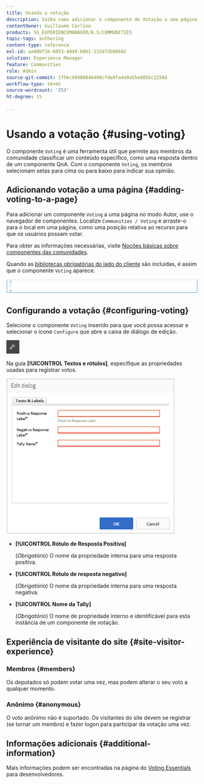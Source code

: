 ```yaml
---
title: Usando a votação
description: Saiba como adicionar o componente de Votação a uma página que permite que os membros da comunidade conectados avaliem um conteúdo específico, como uma resposta.
contentOwner: Guillaume Carlino
products: SG_EXPERIENCEMANAGER/6.5/COMMUNITIES
topic-tags: authoring
content-type: reference
exl-id: aa90bf1b-6053-4949-b061-232d72b80682
solution: Experience Manager
feature: Communities
role: Admin
source-git-commit: 1f56c99980846400cfde8fa4e9a55e885bc2258d
workflow-type: tm+mt
source-wordcount: '253'
ht-degree: 1%

---
```


# Usando a votação {#using-voting}

O componente `Voting` é uma ferramenta útil que permite aos membros da comunidade classificar um conteúdo específico, como uma resposta dentro de um componente QnA. Com o componente `Voting`, os membros selecionam setas para cima ou para baixo para indicar sua opinião.

## Adicionando votação a uma página {#adding-voting-to-a-page}

Para adicionar um componente `Voting` a uma página no modo Autor, use o navegador de componentes. Localize `Communities / Voting` e arraste-o para o local em uma página, como uma posição relativa ao recurso para que os usuários possam votar.

Para obter as informações necessárias, visite [Noções básicas sobre componentes das comunidades](basics.md).

Quando as [bibliotecas obrigatórias do lado do cliente](essentials-voting.md#essentials-for-client-side) são incluídas, é assim que o componente `Voting` aparece.

![componente de votação](assets/voting-component.png)

## Configurando a votação {#configuring-voting}

Selecione o componente `Voting` inserido para que você possa acessar e selecionar o ícone `Configure` que abre a caixa de diálogo de edição.

![configurar](assets/configure-new.png)

Na guia **[!UICONTROL Textos e rótulos]**, especifique as propriedades usadas para registrar votos.

![rótulo de votação](assets/voting-label.png)

* **[!UICONTROL Rótulo de Resposta Positiva]**

  (*Obrigatório*) O nome da propriedade interna para uma resposta positiva.

* **[!UICONTROL Rótulo de resposta negativo]**

  (*Obrigatório*) O nome da propriedade interna para uma resposta negativa.

* **[!UICONTROL Nome da Tally]**

  (*Obrigatório*) O nome de propriedade interno e identificável para esta instância de um componente de votação.

## Experiência de visitante do site {#site-visitor-experience}

### Membros {#members}

Os deputados só podem votar uma vez, mas podem alterar o seu voto a qualquer momento.

### Anônimo {#anonymous}

O voto anônimo não é suportado. Os visitantes do site devem se registrar (se tornar um membro) e fazer logon para participar da votação uma vez.

## Informações adicionais {#additional-information}

Mais informações podem ser encontradas na página do [Voting Essentials](essentials-voting.md) para desenvolvedores.
